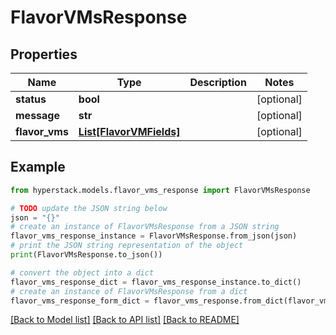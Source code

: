 # FlavorVMsResponse


## Properties

Name | Type | Description | Notes
------------ | ------------- | ------------- | -------------
**status** | **bool** |  | [optional] 
**message** | **str** |  | [optional] 
**flavor_vms** | [**List[FlavorVMFields]**](FlavorVMFields.md) |  | [optional] 

## Example

```python
from hyperstack.models.flavor_vms_response import FlavorVMsResponse

# TODO update the JSON string below
json = "{}"
# create an instance of FlavorVMsResponse from a JSON string
flavor_vms_response_instance = FlavorVMsResponse.from_json(json)
# print the JSON string representation of the object
print(FlavorVMsResponse.to_json())

# convert the object into a dict
flavor_vms_response_dict = flavor_vms_response_instance.to_dict()
# create an instance of FlavorVMsResponse from a dict
flavor_vms_response_form_dict = flavor_vms_response.from_dict(flavor_vms_response_dict)
```
[[Back to Model list]](../README.md#documentation-for-models) [[Back to API list]](../README.md#documentation-for-api-endpoints) [[Back to README]](../README.md)


